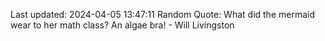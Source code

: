 Last updated: 2024-04-05 13:47:11
Random Quote: What did the mermaid wear to her math class? An algae bra! - Will Livingston